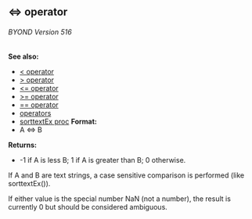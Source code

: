 ## \<=\> operator 
###### BYOND Version 516
**See also:**
*   [\< operator](/ref/operator/%3c.md) 
*   [\> operator](/ref/operator/%3e.md) 
*   [\<= operator](/ref/operator/%3c=.md) 
*   [\>= operator](/ref/operator/%3e=.md) 
*   [== operator](/ref/operator/==.md) 
*   [operators](/ref/operator.md) 
*   [sorttextEx proc](/ref/proc/sorttextEx.md) <!-- -->
**Format:**
*   A \<=\> B
<!-- -->
**Returns:**
*   -1 if A is less B; 1 if A is greater than B; 0 otherwise.


If A and B are text strings, a case sensitive comparison is
performed (like sorttextEx()). 

If either value is the special
number NaN (not a number), the result is currently 0 but should be
considered ambiguous.
